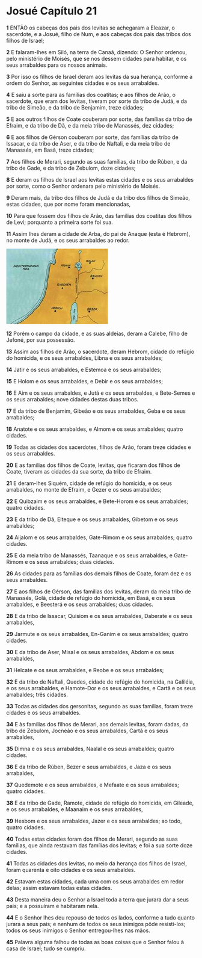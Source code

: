# Josué Capítulo 21

**1** 	ENTÃO os cabeças dos pais dos levitas se achegaram a Eleazar, o sacerdote, e a Josué, filho de Num, e aos cabeças dos pais das tribos dos filhos de Israel;

**2** 	E falaram-lhes em Siló, na terra de Canaã, dizendo: O Senhor ordenou, pelo ministério de Moisés, que se nos dessem cidades para habitar, e os seus arrabaldes para os nossos animais.

**3** 	Por isso os filhos de Israel deram aos levitas da sua herança, conforme a ordem do Senhor, as seguintes cidades e os seus arrabaldes.

**4** 	E saiu a sorte para as famílias dos coatitas; e aos filhos de Arão, o sacerdote, que eram dos levitas, tiveram por sorte da tribo de Judá, e da tribo de Simeão, e da tribo de Benjamim, treze cidades;

**5** 	E aos outros filhos de Coate couberam por sorte, das famílias da tribo de Efraim, e da tribo de Dã, e da meia tribo de Manassés, dez cidades;

**6** 	E aos filhos de Gérson couberam por sorte, das famílias da tribo de Issacar, e da tribo de Aser, e da tribo de Naftali, e da meia tribo de Manassés, em Basã, treze cidades;

**7** 	Aos filhos de Merari, segundo as suas famílias, da tribo de Rúben, e da tribo de Gade, e da tribo de Zebulom, doze cidades;

**8** 	E deram os filhos de Israel aos levitas estas cidades e os seus arrabaldes por sorte, como o Senhor ordenara pelo ministério de Moisés.

**9** 	Deram mais, da tribo dos filhos de Judá e da tribo dos filhos de Simeão, estas cidades, que por nome foram mencionadas,

**10** 	Para que fossem dos filhos de Arão, das famílias dos coatitas dos filhos de Levi; porquanto a primeira sorte foi sua.

**11** 	Assim lhes deram a cidade de Arba, do pai de Anaque (esta é Hebrom), no monte de Judá, e os seus arrabaldes ao redor.

![](../Images/SweetPublishing/6-21-1.jpg) 

**12** 	Porém o campo da cidade, e as suas aldeias, deram a Calebe, filho de Jefoné, por sua possessão.

**13** 	Assim aos filhos de Arão, o sacerdote, deram Hebrom, cidade do refúgio do homicida, e os seus arrabaldes, Libna e os seus arrabaldes;

**14** 	Jatir e os seus arrabaldes, e Estemoa e os seus arrabaldes;

**15** 	E Holom e os seus arrabaldes, e Debir e os seus arrabaldes;

**16** 	E Aim e os seus arrabaldes, e Jutá e os seus arrabaldes, e Bete-Semes e os seus arrabaldes; nove cidades destas duas tribos.

**17** 	E da tribo de Benjamim, Gibeão e os seus arrabaldes, Geba e os seus arrabaldes;

**18** 	Anatote e os seus arrabaldes, e Almom e os seus arrabaldes; quatro cidades.

**19** 	Todas as cidades dos sacerdotes, filhos de Arão, foram treze cidades e os seus arrabaldes.

**20** 	E as famílias dos filhos de Coate, levitas, que ficaram dos filhos de Coate, tiveram as cidades da sua sorte, da tribo de Efraim.

**21** 	E deram-lhes Siquém, cidade de refúgio do homicida, e os seus arrabaldes, no monte de Efraim, e Gezer e os seus arrabaldes;

**22** 	E Quibzaim e os seus arrabaldes, e Bete-Horom e os seus arrabaldes; quatro cidades.

**23** 	E da tribo de Dã, Elteque e os seus arrabaldes, Gibetom e os seus arrabaldes;

**24** 	Aijalom e os seus arrabaldes, Gate-Rimom e os seus arrabaldes; quatro cidades.

**25** 	E da meia tribo de Manassés, Taanaque e os seus arrabaldes, e Gate-Rimom e os seus arrabaldes; duas cidades.

**26** 	As cidades para as famílias dos demais filhos de Coate, foram dez e os seus arrabaldes.

**27** 	E aos filhos de Gérson, das famílias dos levitas, deram da meia tribo de Manassés, Golã, cidade de refúgio do homicida, em Basã, e os seus arrabaldes, e Beesterá e os seus arrabaldes; duas cidades.

**28** 	E da tribo de Issacar, Quisiom e os seus arrabaldes, Daberate e os seus arrabaldes,

**29** 	Jarmute e os seus arrabaldes, En-Ganim e os seus arrabaldes; quatro cidades.

**30** 	E da tribo de Aser, Misal e os seus arrabaldes, Abdom e os seus arrabaldes,

**31** 	Helcate e os seus arrabaldes, e Reobe e os seus arrabaldes;

**32** 	E da tribo de Naftali, Quedes, cidade de refúgio do homicida, na Galiléia, e os seus arrabaldes, e Hamote-Dor e os seus arrabaldes, e Cartã e os seus arrabaldes; três cidades.

**33** 	Todas as cidades dos gersonitas, segundo as suas famílias, foram treze cidades e os seus arrabaldes.

**34** 	E às famílias dos filhos de Merari, aos demais levitas, foram dadas, da tribo de Zebulom, Jocneão e os seus arrabaldes, Cartã e os seus arrabaldes,

**35** 	Dimna e os seus arrabaldes, Naalal e os seus arrabaldes; quatro cidades.

**36** 	E da tribo de Rúben, Bezer e seus arrabaldes, e Jaza e os seus arrabaldes,

**37** 	Quedemote e os seus arrabaldes, e Mefaate e os seus arrabaldes; quatro cidades.

**38** 	E da tribo de Gade, Ramote, cidade de refúgio do homicida, em Gileade, e os seus arrabaldes, e Maanaim e os seus arrabaldes,

**39** 	Hesbom e os seus arrabaldes, Jazer e os seus arrabaldes; ao todo, quatro cidades.

**40** 	Todas estas cidades foram dos filhos de Merari, segundo as suas famílias, que ainda restavam das famílias dos levitas; e foi a sua sorte doze cidades.

**41** 	Todas as cidades dos levitas, no meio da herança dos filhos de Israel, foram quarenta e oito cidades e os seus arrabaldes.

**42** 	Estavam estas cidades, cada uma com os seus arrabaldes em redor delas; assim estavam todas estas cidades.

**43** 	Desta maneira deu o Senhor a Israel toda a terra que jurara dar a seus pais; e a possuíram e habitaram nela.

**44** 	E o Senhor lhes deu repouso de todos os lados, conforme a tudo quanto jurara a seus pais; e nenhum de todos os seus inimigos pôde resisti-los; todos os seus inimigos o Senhor entregou-lhes nas mãos.

**45** 	Palavra alguma falhou de todas as boas coisas que o Senhor falou à casa de Israel; tudo se cumpriu.

